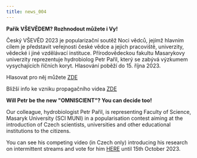 ```yaml
---
title: news_004
---
```

<div class="cz">

**Pařík VŠEVĚDEM? Rozhnodout můžete i Vy!**

Český VŠEVĚD 2023 je popularizační soutěž Noci vědců, jejímž hlavním cílem je představit veřejnosti české vědce a jejich pracoviště, univerzity, vědecké i jiné vzdělávací instituce. Přírodovědeckou fakultu Masarykovy univerzity reprezentuje hydrobiolog Petr Pařil, který se zabývá výzkumem vysychajících říčních koryt. Hlasování poběží do 15. října 2023.

Hlasovat pro něj můžete [ZDE](https://www.nocvedcu.cz/vseved/petr-paril)[](https://www.nocvedcu.cz/vseved/petr-paril?fbclid=IwAR22983bkrYSykFuAT4dIPpb3jKvgXyaG_wxZD_a2zSISDJF3nt8HKuVI9Q)

B﻿ližší info ke vzniku propagačního videa [ZDE](https://www.sci.muni.cz/clanky/podporte-nase-video-tajemstvi-vysychaveho-potoka-v-soutezi-cesky-vseved)

</div>

<div class="en">

**Will Petr be the new "OMNISCIENT"? You can decide too!**

Our colleague, hydrobiologist Petr Pařil, is representing Faculty of Science, Masaryk University (SCI MUNI) in a popularisation contest aiming at the introduction of Czech scientists, universities and other educational institutions to the citizens.

You can see his competing video (in Czech only) introducing his research on intermittent streams and vote for him [HERE](https://www.nocvedcu.cz/vseved/petr-paril) until 15th October 2023.

</div>